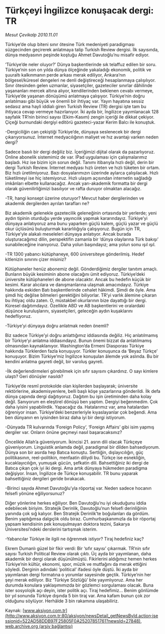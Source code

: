 # Türkçeyi İngilizce konuşacak dergi: TR

*Mesut Çevikalp 2010.11.01*

<font class="agenda2NewsSpot">
 Türkiye’de olup biteni sınır ötesine Türk medeniyeti paradigması süzgecinden geçirerek anlatmaya talip Turkish Review dergisi. İlk sayısında, dünya medyasının peşinde koştuğu Ahmet Davutoğlu’nu misafir ediyor.
</font>
<font class="newsDetail">
 <p>
 </p>
 <p class="MsoNormal">
  ‘Türkiye’de neler oluyor?’ Dünya başkentlerinde sık telaffuz edilen bir soru. Türkiye’nin son on yılda dünya ölçeğinde yakaladığı ekonomik, politik ve şuuraltı kalkınmanın perde arkası merak ediliyor, Ankara’nın bölgesel/küresel dengeleri ne denli değiştireceği hesaplanmaya çalışılıyor. Sınır ötesinden gelen uzmanlar, siyasetçiler, gazeteciler sınırlar dâhilinde yaşananları mercek altına alıyor, kendilerinden beklenen cevabı vermeye, Türkiye’de yaşanan dönüşümü anlatmaya çalışıyor. Türkiye’nin doğru anlatılması gibi büyük ve önemli bir ihtiyaç var. Yayın hayatına sessiz sedasız ama hayli iddialı giren Turkish Review (TR) dergisi işte tam bu ihtiyaca cevap vermeye hazırlanıyor. İki ayda bir, İngilizce yayımlanacak 128 sayfalık TR’nin birinci sayısı (Ekim-Kasım) zengin içeriği ile dikkat çekiyor. Çiçeği burnundaki dergiyi editörü gazeteci-yazar Kerim Balcı ile konuştuk.
 </p>
 <p class="MsoNormal">
  -Dergiciliğin can çekiştiği Türkiye’de, dünyaya seslenecek bir dergi çıkarıyorsunuz. İnternet medyacılığının maliyet ve hız avantajı varken neden dergi?
 </p>
 <p class="MsoNormal">
  Sadece basılı bir dergi değiliz biz. İçeriğimizi dijital olarak da pazarlıyoruz. Online abonelik sistemimiz de var. IPad uygulaması için çalışmalarımız başladı. Hız ise bizim için sorun değil. Tanımı itibarıyla hızlı değil, derin bir dergi Turkish Review. İnternet medyası hızlı üreten ve hızlı tüketen bir ortam. Biz hızlı üretilmiyoruz. Bazı dosyalarımızın üzerinde aylarca çalışılacak. Hızlı tüketilmeyi ise hiç istemiyoruz. Hızlı ulaşım açısından internetin sağladığı imkânları elbette kullanacağız. Ancak yarı-akademik formatta bir dergi olarak güvenilirliğimizi basılıyor ve rafta duruyor olmaktan alacağız.
 </p>
 <p class="MsoNormal">
  -TR, hangi konsept üzerine oturuyor? Mevcut haber dergilerinden ve akademik dergilerden ayrılan tarafları ne?
 </p>
 <p class="MsoNormal">
  Biz akademik gelenekle gazetecilik geleneğinin ortasında bir yerlerde; yeni aydın tipinin oturduğu yerde yayıncılık yapmak kararındayız. Türkiye’yi dünyaya anlatıyoruz ama bunu yaparken güçlü kalem, güçlü yazar ve güçlü okur üçlüsünü buluşturmak kararlılığıyla çalışıyoruz. Bugün için TR, Türkiye’yle alakalı meseleleri dünyaya anlatıyor. Ancak burada oluşturacağımız dilin, perspektifin zamanla bir ‘dünya olaylarına Türk bakışı’ sunabileceğine inanıyoruz. Daha yolun başındayız; ama yolun sonu ışıl ışıl.
 </p>
 <p class="MsoNormal">
  -TR 1300 yabancı kütüphaneye, 600 üniversiteye gönderilmiş. Hedef kitlenizin sınırını çizer misiniz?
 </p>
 <p class="MsoNormal">
  Kütüphaneler henüz abonemiz değil. Gönderdiğimiz dergiler tanıtım amaçlı. Bunların büyük kesiminin abone olacağını ümit ediyoruz. Türkiye’deki üniversite kütüphaneleri de abone olacaktır. Ancak bu hedefin küçük bir kesimi. Karar alıcılara ve danışmanlarına ulaşmak amacındayız. Türkiye hakkında eskiden Batı başkentlerinde cehalet hâkimdi. Şimdi de öyle. Ama şimdi hiç değilse bilmeleri gerektiğini biliyorlar. TR’yi varlık âlemine çıkaran bu ihtiyaç oldu zaten. O, müstakbel okurlarının bize dayattığı bir dergi. Küresel dağıtımdayız. Özellikle ABD ve AB başkentlerini ve oralardaki düşünce kuruluşlarını, siyasetçileri, geleceğin aydın kuşaklarını hedefliyoruz.
 </p>
 <p class="MsoNormal">
  -Türkiye’yi dünyaya doğru anlatmak neden önemli?
 </p>
 <p class="MsoNormal">
  Biz sadece Türkiye’yi doğru anlattığımız iddiasında değiliz. Hiç anlatılmamış bir Türkiye’yi anlatma iddiasındayız. Bunun önemi bizzat da anlatılmamış olmasından kaynaklanıyor. Washington’da Ermeni Diasporası Türkiye hakkında Türklerden fazla konuşuyor. Türkler konuşunca da ‘Beyaz Türkçe’ konuşuyor. Bizim Türkiye’miz İngilizce konuşulan âlemde yok aslında. Bu bir kendini anlatma gayreti değil, bir varoluş gayreti.
 </p>
 <p class="MsoNormal">
  -İlk değerlendirmeleri görebilmek için sıfır sayısını çıkardınız. O sayı kimlere ulaştı? Geri dönüşler nasıldı?
 </p>
 <p class="MsoNormal">
  Türkiye’de resmî protokolde olan kişilerden başlayarak; üniversite rektörlerine, akademisyenlere, belli başlı köşe yazarlarına gönderildi. İlk defa dünya çapında dergi dağıtıyoruz. Dağıtım bu işin üretiminden daha kolay değil. Sanıyorum en eleştirel dönüşü ben yaptım. Dergiyi beğenmedim. Çok daha iyisini yapabilirdik. Yapacağız da. Hatalarımız var, ama hatalardan öğreniyor insan. Türkiye’deki benzerleriyle kıyaslayanlar çok beğendi. Ama ben dünyanın en iyisinden biraz daha iyi bir dergi istiyorum.
  <span>
  </span>
 </p>
 <p class="MsoNormal">
  -Dünyada TR kulvarında ‘Foreign Policy’, ‘Foreign Affairs’ gibi isim yapmış dergiler var. Onların önüne geçmeyi nasıl başaracaksınız?
 </p>
 <p class="MsoNormal">
  Öncelikle Allah’a güveniyorum. İkincisi 21. asrın dili olacak Türkçeye güveniyorum. Linguistik anlamda değil, paradigmal bir dilden bahsediyorum. Dünya son bir asırda hep Batıca konuştu. Sertliğin, dışlayıcılığın, güç politikasının, reel-politikin, menfaatin diliydi bu. Türkçe ise esnekliğin, kucaklayıcılığın, yumuşak gücün, şefkatin dili. Bahsettiğiniz iki dergi de Batıca çıkan çok iyi iki dergi. Ama artık dünyaya hükmeden paradigma değişiyor. İnsan, İngilizce de Türkçe konuşabilir. TR bunu yaparak bahsettiğiniz dergileri geride bırakacak.
  <span>
  </span>
 </p>
 <p class="MsoNormal">
  -Birinci sayıda Ahmet Davutoğlu’yla röportaj var. Neden sadece hocanın felsefi yönüne eğiliyorsunuz?
 </p>
 <p class="MsoNormal">
  Diğer yönlerine herkes eğiliyor. Ben Davutoğlu’nu iyi okuduğunu iddia edebilecek biriyim. Stratejik Derinlik, Davutoğlu’nun felsefi derinliğinin yanında çok sığ kalıyor. Ben Stratejik Derinlik’te boğulanları da gördüm. Benim yaptığımsa dalgıçlık oldu biraz. Cumhurbaşkanımızla da bir röportaj yapsam kendisinin pek konuşulmayan doktora tezini, Sakarya Üniversitesi’ndeki derslerini tartışmak isterim.
 </p>
 <p class="MsoNormal">
  -Yabancılar Türkiye ile ilgili ne öğrenmek istiyor? Tiraj hedefiniz kaç?
 </p>
 <p class="MsoNormal">
  Ekrem Dumanlı güzel bir fikir verdi: Bir ‘sıfır sayısı’ çıkarmak. TR’nin sıfır sayısı Turkish Political Review olarak çıktı. Üç ayda bir yayımlanan, daha akademik bir dergi olarak düşünülmüştü. Fikirlerini aldığımız hemen herkes Türkiye’nin kültür, ekonomi, spor, müzik ve mutfağını da merak ettiğini söyledi. Derginin adındaki ‘political’ ifadesi öyle düştü. İki ayda bir yayımlanan dergi formatına o yorumlar sayesinde geçtik. Türkiye’nin her şeyi merak ediliyor. Biz ‘Türkiye Sözlüğü’ bile yayımlıyoruz. Ama her durumda konulara yaklaşımımızda bir gözlemci sorgulaması olacak. Buna ister sosyolojik açı deyin, ister politik açı. Tiraj hedefimiz… Benim gönlümde bir yıl sonunda Türkiye dışında 5 bin tiraj var. Ama kafam bunun çok zor olduğunu söylüyor. Herhâlde 3 bin rakamına ulaşabiliriz.
 </p>
 <p>
 </p>
</font>

Kaynak: [www.aksiyon.com.tr](http://www.aksiyon.com.tr:80/aksiyon/newsDetail_getNewsById.action;jsessionid=522AD58DDB97F25805F0A25207851761?newsId=27848), [web.archive.org (arşiv bağlantısı)](http://web.archive.org/web/20101104100849/http://www.aksiyon.com.tr:80/aksiyon/newsDetail_getNewsById.action;jsessionid=522AD58DDB97F25805F0A25207851761?newsId=27848)
